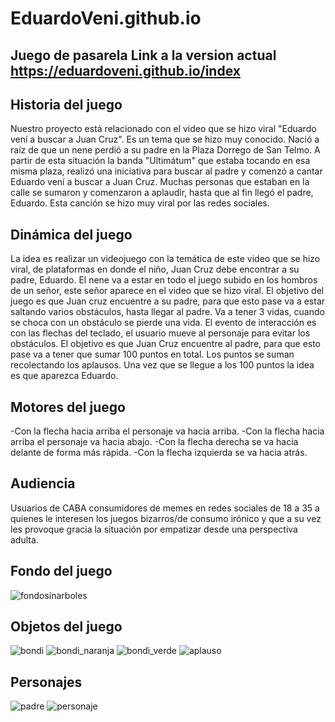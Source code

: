 # EduardoVeni.github.io
## Juego de pasarela Link a la version actual https://eduardoveni.github.io/index


## Historia del juego
Nuestro proyecto está relacionado con el video que se hizo viral "Eduardo vení a buscar a Juan Cruz". Es un tema que se hizo muy conocido. Nació a raíz de que un nene perdió a su padre en la Plaza Dorrego de San Telmo. A partir de esta situación la banda "Ultimátum" que estaba tocando en esa misma plaza, realizó una iniciativa para buscar al padre y comenzó a cantar Eduardo vení a buscar a Juan Cruz. Muchas personas que estaban en la calle se sumaron y comenzaron a aplaudir, hasta que al fin llegó el padre, Eduardo. Esta canción se hizo muy viral por las redes sociales. 

## Dinámica del juego
La idea es realizar un videojuego con la temática de este video que se hizo viral, de plataformas en donde el niño, Juan Cruz debe encontrar a su padre, Eduardo. El nene va a estar en todo el juego subido en los hombros de un señor, este señor aparece en el video que se hizo viral. El objetivo del juego es que Juan cruz  encuentre a su padre, para que esto pase va a estar saltando varios obstáculos, hasta llegar al padre. Va a tener 3 vidas, cuando se choca con un obstáculo se pierde una vida. 
El evento de interacción es con las flechas del teclado, el usuario mueve al personaje para evitar los obstáculos.
El objetivo es que Juan Cruz encuentre al padre, para que esto pase va a tener que sumar 100 puntos en total. Los puntos se suman recolectando los aplausos. Una vez que se llegue a los 100 puntos la idea es que aparezca Eduardo. 

## Motores del juego
-Con la flecha hacia arriba el personaje va hacia arriba.
-Con la flecha hacia arriba el personaje va hacia abajo.
-Con la flecha derecha se va hacia delante de forma más rápida.
-Con la flecha izquierda se va hacia atrás.

## Audiencia
 Usuarios de CABA consumidores de memes en redes sociales de
18 a 35 a quienes le interesen los juegos bizarros/de consumo irónico y que a su vez les provoque gracia la situación por empatizar desde una perspectiva adulta.

## Fondo del juego 
![fondosinarboles](https://user-images.githubusercontent.com/48781895/202056340-af1fd402-91e3-4fae-b0b5-1a0afe6413d9.png)

## Objetos del juego
![bondi](https://user-images.githubusercontent.com/48781895/202056397-bc1d9a35-1386-4105-80dd-52f20521ccf8.png)
![bondi_naranja](https://user-images.githubusercontent.com/48781895/202056398-31b7cb72-316e-487d-a4bc-e047c89598fc.png)
![bondi_verde](https://user-images.githubusercontent.com/48781895/202056401-b52baa24-6971-4130-a178-243f44188452.png)
![aplauso](https://user-images.githubusercontent.com/48781895/202056402-ae27c658-9a3d-4643-82a5-ee989d0265a9.png)

## Personajes
![padre](https://user-images.githubusercontent.com/48781895/202056492-abff9a82-ffd1-490e-a23c-f286068b209e.png)
![personaje](https://user-images.githubusercontent.com/48781895/202056496-5c252d4c-edc1-4392-a474-c3e5806adb90.png)
